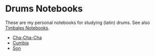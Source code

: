 # Drums Notebooks

These are my personal notebooks for studying (latin) drums.
See also [Timbales Notebooks](https://github.com/mikea/timbales).

- [Cha-Cha-Cha](pdf/cha-cha-cha.pdf)
- [Cumbia](pdf/cumbia.pdf)
- [Son](pdf/son.pdf)
